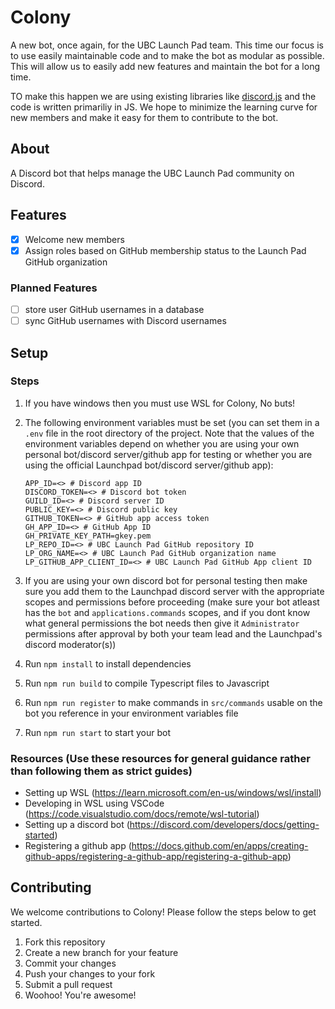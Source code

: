 # Colony

A new bot, once again, for the UBC Launch Pad team. This time our focus is to use easily maintainable code and to make the bot as modular as possible. This will allow us to easily add new features and maintain the bot for a long time.

TO make this happen we are using existing libraries like [discord.js](https://discord.js.org/#/) and the code is written primariliy in JS. We hope to minimize the learning curve for new members and make it easy for them to contribute to the bot.

## About

A Discord bot that helps manage the UBC Launch Pad community on Discord.

## Features

- [x] Welcome new members
- [x] Assign roles based on GitHub membership status to the Launch Pad GitHub organization

### Planned Features

- [ ] store user GitHub usernames in a database
- [ ] sync GitHub usernames with Discord usernames

## Setup
### Steps

1. If you have windows then you must use WSL for Colony, No buts!
2. The following environment variables must be set (you can set them in a `.env` file in the root directory of the project. Note that the values of the environment variables depend on whether you are using your own personal bot/discord server/github app for testing or whether you are using the official Launchpad bot/discord server/github app):
    ```
    APP_ID=<> # Discord app ID
    DISCORD_TOKEN=<> # Discord bot token
    GUILD_ID=<> # Discord server ID
    PUBLIC_KEY=<> # Discord public key
    GITHUB_TOKEN=<> # GitHub app access token
    GH_APP_ID=<> # GitHub App ID
    GH_PRIVATE_KEY_PATH=gkey.pem
    LP_REPO_ID=<> # UBC Launch Pad GitHub repository ID
    LP_ORG_NAME=<> # UBC Launch Pad GitHub organization name
    LP_GITHUB_APP_CLIENT_ID=<> # UBC Launch Pad GitHub App client ID
    ```

3. If you are using your own discord bot for personal testing then make sure you add them to the Launchpad discord server with the
appropriate scopes and permissions before proceeding (make sure your bot atleast has the `bot` and `applications.commands` scopes, and if you dont know what general permissions the bot needs then give it `Administrator` permissions after approval by both your team lead and the Launchpad's discord moderator(s))
4. Run `npm install` to install dependencies
5. Run `npm run build` to compile Typescript files to Javascript
6. Run `npm run register` to make commands in `src/commands` usable on the bot you reference in your environment variables file
7. Run `npm run start` to start your bot

### Resources (Use these resources for general guidance rather than following them as strict guides)
- Setting up WSL (https://learn.microsoft.com/en-us/windows/wsl/install)
- Developing in WSL using VSCode (https://code.visualstudio.com/docs/remote/wsl-tutorial)
- Setting up a discord bot (https://discord.com/developers/docs/getting-started)
- Registering a github app (https://docs.github.com/en/apps/creating-github-apps/registering-a-github-app/registering-a-github-app)

## Contributing

We welcome contributions to Colony! Please follow the steps below to get started.

1. Fork this repository
2. Create a new branch for your feature
3. Commit your changes
4. Push your changes to your fork
5. Submit a pull request
6. Woohoo! You're awesome!
